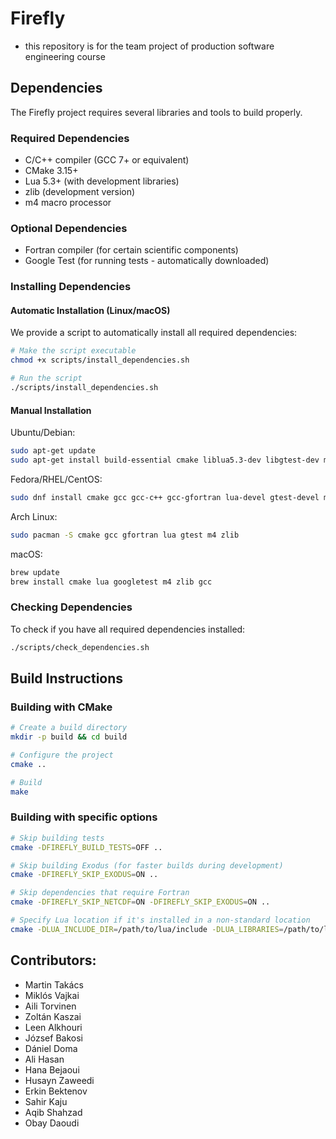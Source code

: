 # Firefly

- this repository is for the team project of production software engineering course

## Dependencies

The Firefly project requires several libraries and tools to build properly. 

### Required Dependencies
- C/C++ compiler (GCC 7+ or equivalent)
- CMake 3.15+
- Lua 5.3+ (with development libraries)
- zlib (development version)
- m4 macro processor

### Optional Dependencies
- Fortran compiler (for certain scientific components)
- Google Test (for running tests - automatically downloaded)

### Installing Dependencies

#### Automatic Installation (Linux/macOS)

We provide a script to automatically install all required dependencies:

```bash
# Make the script executable
chmod +x scripts/install_dependencies.sh

# Run the script
./scripts/install_dependencies.sh
```

#### Manual Installation

Ubuntu/Debian:
```bash
sudo apt-get update
sudo apt-get install build-essential cmake liblua5.3-dev libgtest-dev m4 zlib1g-dev gfortran
```

Fedora/RHEL/CentOS:
```bash
sudo dnf install cmake gcc gcc-c++ gcc-gfortran lua-devel gtest-devel m4 zlib-devel
```

Arch Linux:
```bash
sudo pacman -S cmake gcc gfortran lua gtest m4 zlib
```

macOS:
```bash
brew update
brew install cmake lua googletest m4 zlib gcc
```

### Checking Dependencies

To check if you have all required dependencies installed:

```bash
./scripts/check_dependencies.sh
```

## Build Instructions

### Building with CMake
```bash
# Create a build directory
mkdir -p build && cd build

# Configure the project
cmake ..

# Build
make
```

### Building with specific options
```bash
# Skip building tests
cmake -DFIREFLY_BUILD_TESTS=OFF ..

# Skip building Exodus (for faster builds during development)
cmake -DFIREFLY_SKIP_EXODUS=ON ..

# Skip dependencies that require Fortran
cmake -DFIREFLY_SKIP_NETCDF=ON -DFIREFLY_SKIP_EXODUS=ON ..

# Specify Lua location if it's installed in a non-standard location
cmake -DLUA_INCLUDE_DIR=/path/to/lua/include -DLUA_LIBRARIES=/path/to/lua/lib/liblua.so ..
```

## Contributors:

- Martin Takács
- Miklós Vajkai
- Aili Torvinen
- Zoltán Kaszai
- Leen Alkhouri
- József Bakosi
- Dániel Doma
- Ali Hasan
- Hana Bejaoui
- Husayn Zaweedi
- Erkin Bektenov
- Sahir Kaju
- Aqib Shahzad
- Obay Daoudi